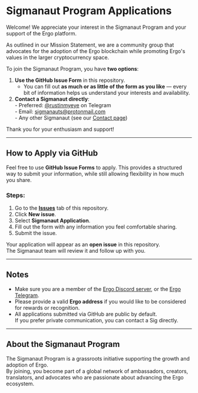 # Sigmanaut Program Applications

Welcome! We appreciate your interest in the Sigmanaut Program and your support of the Ergo platform.

As outlined in our Mission Statement, we are a community group that advocates for the adoption of the Ergo blockchain while promoting Ergo's values in the larger cryptocurrency space.

To join the Sigmanaut Program, you have **two options**:

1. **Use the GitHub Issue Form** in this repository.  
   - You can fill out **as much or as little of the form as you like** — every bit of information helps us understand your interests and availability.
2. **Contact a Sigmanaut directly**:  
       - Preferred: [@rustinmyeye](https://t.me/rustinmyeye) on Telegram  
       - Email: sigmanauts@protonmail.com  
       - Any other Sigmanaut (see our [Contact page](https://sigmanauts.com/contact/))

Thank you for your enthusiasm and support!

---

## How to Apply via GitHub

Feel free to use **GitHub Issue Forms** to apply. This provides a structured way to submit your information, while still allowing flexibility in how much you share.

### Steps:
1. Go to the [**Issues**](../../issues) tab of this repository.
2. Click **New issue**.
3. Select **Sigmanaut Application**.
4. Fill out the form with any information you feel comfortable sharing.
5. Submit the issue.

Your application will appear as an **open issue** in this repository.  
The Sigmanaut team will review it and follow up with you.

---

## Notes
- Make sure you are a member of the [Ergo Discord server](https://discord.com/invite/ergo-platform-668903786361651200), or the [Ergo Telegram](https://t.me/Ergo_Chats). 
- Please provide a valid **Ergo address** if you would like to be considered for rewards or recognition.
- All applications submitted via GitHub are public by default.  
  If you prefer private communication, you can contact a Sig directly.

---

## About the Sigmanaut Program
The Sigmanaut Program is a grassroots initiative supporting the growth and adoption of Ergo.  
By joining, you become part of a global network of ambassadors, creators, translators, and advocates who are passionate about advancing the Ergo ecosystem.
